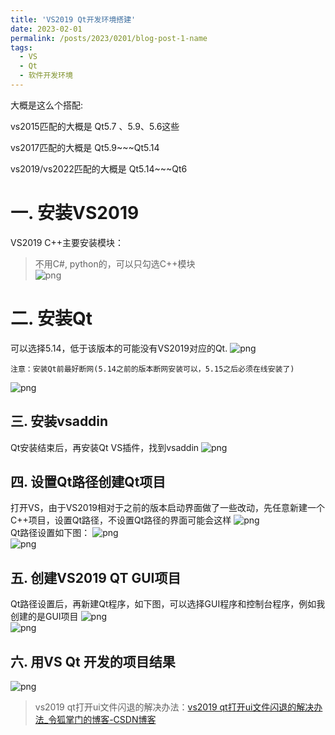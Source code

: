 ```yaml
---
title: 'VS2019 Qt开发环境搭建'
date: 2023-02-01
permalink: /posts/2023/0201/blog-post-1-name
tags:
  - VS
  - Qt
  - 软件开发环境
---
```


大概是这么个搭配:

vs2015匹配的大概是 Qt5.7 、5.9、5.6这些

vs2017匹配的大概是 Qt5.9~~~Qt5.14

vs2019/vs2022匹配的大概是 Qt5.14~~~Qt6

一. 安装VS2019
======
VS2019 C++主要安装模块：

> 不用C#, python的，可以只勾选C++模块  
![png](/images/posts/vs2019c++.png)


二. 安装Qt
======
可以选择5.14，低于该版本的可能没有VS2019对应的Qt.
![png](/images/posts/qt5-14.png)

    注意：安装Qt前最好断网(5.14之前的版本断网安装可以，5.15之后必须在线安装了)
![png](/images/posts/qt5-14mscv.png)


三. 安装vsaddin 
------
Qt安装结束后，再安装Qt VS插件，找到vsaddin
![png](/images/posts/vsaddin.png)


四. 设置Qt路径创建Qt项目
------
打开VS，由于VS2019相对于之前的版本启动界面做了一些改动，先任意新建一个C++项目，设置Qt路径，不设置Qt路径的界面可能会这样
![png](/images/posts/QTVersion.png)  
Qt路径设置如下图：
![png](/images/posts/QTVersion1.png)  
![png](/images/posts/QTVersion2.png)  


五. 创建VS2019 QT GUI项目  
------
Qt路径设置后，再新建Qt程序，如下图，可以选择GUI程序和控制台程序，例如我创建的是GUI项目
![png](/images/posts/VS2019QT.png)  
![png](/images/posts/VS2019QT2.png)  


六. 用VS Qt 开发的项目结果
------
![png](/images/posts/VS2019QT3.png)  


> vs2019 qt打开ui文件闪退的解决办法：[vs2019 qt打开ui文件闪退的解决办法_令狐掌门的博客-CSDN博客](https://mingshiqiang.blog.csdn.net/article/details/123615642)